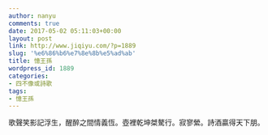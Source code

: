 ```yaml
---
author: nanyu
comments: true
date: 2017-05-02 05:11:03+00:00
layout: post
link: http://www.jiqiyu.com/?p=1889
slug: '%e6%86%b6%e7%8e%8b%e5%ad%ab'
title: 憶王孫
wordpress_id: 1889
categories:
- 四不像或詩歌
tags:
- 憶王孫
---
```


歌聲笑影記浮生，醒醉之間情義恆。壺裡乾坤桀驁行。寂寥縈。詩酒贏得天下朋。
